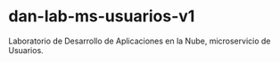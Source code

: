 # dan-lab-ms-usuarios-v1
Laboratorio de Desarrollo de Aplicaciones en la Nube, microservicio de Usuarios.
